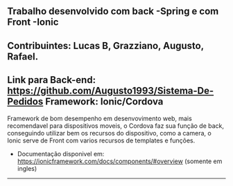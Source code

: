 Trabalho desenvolvido com back -Spring e com Front -Ionic
---------------------------------------------------------
Contribuintes: Lucas B, Grazziano, Augusto, Rafael.
-----------------------------
Link para Back-end: https://github.com/Augusto1993/Sistema-De-Pedidos
Framework: Ionic/Cordova
------------------------
Framework de bom desempenho em desenvovimento web, mais recomendavel para dispositivos moveis, o Cordova faz sua função de back, conseguindo utilizar bem os recursos do dispositivo, como a camera, o Ionic serve de Front com varios recursos de templates e funções.

- Documentação disponivel em: https://ionicframework.com/docs/components/#overview (somente em ingles)
----------------------------------------------------------------------------------------------------------
